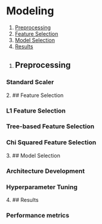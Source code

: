 # Modeling

1. [Preprocessing](#prep)
2. [Feature Selection](#feat_select)
3. [Model Selection](#model_select)
4. [Results](#res)

<a name = "prep"></a>
1. ## Preprocessing
### Standard Scaler

<a name = "feat_select"></a>
2. ## Feature Selection
### L1 Feature Selection
### Tree-based Feature Selection
### Chi Squared Feature Selection

<a name = "model_select"></a>
3. ## Model Selection
### Architecture Development
### Hyperparameter Tuning

<a name = "res"></a>
4. ## Results
### Performance metrics
